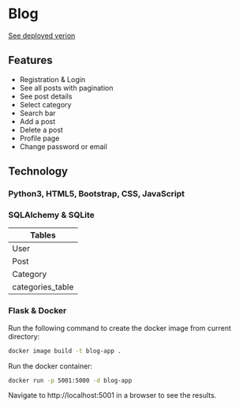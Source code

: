 # Blog

[See deployed verion](http://mariazangelova.pythonanywhere.com/)

## Features

* Registration & Login
* See all posts with pagination
* See post details
* Select category
* Search bar
* Add a post
* Delete a post
* Profile page
* Change password or email

## Technology

### Python3, HTML5, Bootstrap, CSS, JavaScript
### SQLAlchemy & SQLite

| Tables        |
| ------------- |
| User          |
| Post          |
| Category      |
| categories_table   |


### Flask & Docker

Run the following command to create the docker image from current directory:

```bash
docker image build -t blog-app .
```
Run the docker container:

```bash
docker run -p 5001:5000 -d blog-app
```
Navigate to http://localhost:5001 in a browser to see the results.
